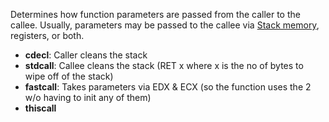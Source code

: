 Determines how function parameters are passed from the caller to the callee. Usually, parameters may be passed to the callee via [Stack memory](Stack%20memory.md), registers, or both.
- **cdecl**: Caller cleans the stack
- **stdcall**: Callee cleans the stack (RET x where x is the no of bytes to wipe off of the stack)
- **fastcall**: Takes parameters via EDX & ECX (so the function uses the 2 w/o having to init any of them)
- **thiscall**